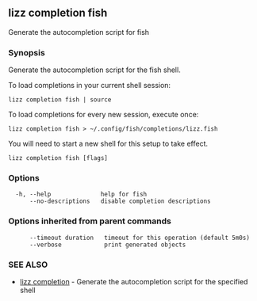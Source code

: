 ## lizz completion fish

Generate the autocompletion script for fish

### Synopsis

Generate the autocompletion script for the fish shell.

To load completions in your current shell session:

	lizz completion fish | source

To load completions for every new session, execute once:

	lizz completion fish > ~/.config/fish/completions/lizz.fish

You will need to start a new shell for this setup to take effect.


```
lizz completion fish [flags]
```

### Options

```
  -h, --help              help for fish
      --no-descriptions   disable completion descriptions
```

### Options inherited from parent commands

```
      --timeout duration   timeout for this operation (default 5m0s)
      --verbose            print generated objects
```

### SEE ALSO

* [lizz completion](../lizz_completion/)	 - Generate the autocompletion script for the specified shell

